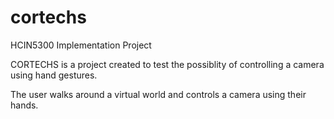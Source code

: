 # cortechs
HCIN5300 Implementation Project

CORTECHS is a project created to test the possiblity of controlling a camera using hand gestures.

The user walks around a virtual world and controls a camera using their hands.
